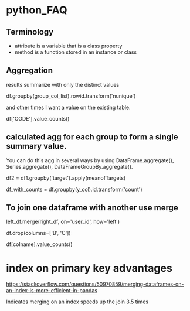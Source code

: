 # python_FAQ

## Terminology

- attribute is a variable that is a class property
- method is a function stored in an instance or class 

## Aggregation

results summarize with only the distinct values 

df.groupby(group_col_list).rowid.transform('nunique')

and other times I want a value on the existing table.

df['CODE'].value_counts()

## calculated agg for each group to form a single summary value. 

You can do this agg in several ways by using DataFrame.aggregate(), Series.aggregate(), DataFrameGroupBy.aggregate().
 
 
 df2 = df1.groupby('target').apply(meanofTargets)


df_with_counts = df.groupby(y_col).id.transform('count')

## To join one dataframe with another use merge
 
left_df.merge(right_df, on='user_id', how='left')

df.drop(columns=['B', 'C'])

df[colname].value_counts()

# index on primary key advantages

https://stackoverflow.com/questions/50970859/merging-dataframes-on-an-index-is-more-efficient-in-pandas

Indicates merging on an index speeds up the join 3.5 times



